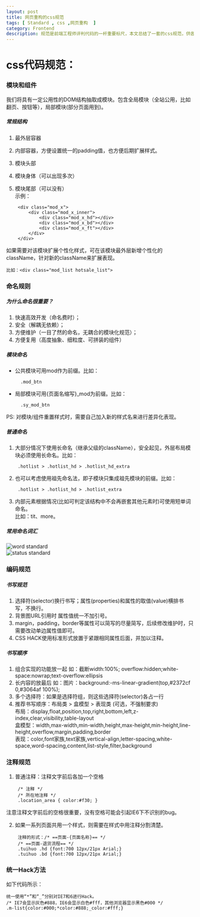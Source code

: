 ```yaml
---
layout: post
title: 网页重构的css规范
tags: [ Standard , css ,网页重构  ]
category: Frontend
description: 规范是前端工程师评判代码的一杆重要标尺，本文总结了一套的css规范，供各位看客取用。
---
```

[word-rule]: http://matthew-sun.github.io/images/word-rule.png
[status-rule]: http://matthew-sun.github.io/images/status-rule.png

# css代码规范：
### 模块和组件
我们将具有一定公用性的DOM结构抽取成模块。包含全局模块（全站公用，比如翻页、按钮等），局部模块(部分页面用到)。
##### 常规结构
1) 最外层容器<br>
2) 内部容器，方便设置统一的padding值，也方便后期扩展样式。<br>
3) 模块头部<br>
4) 模块身体（可以出现多次）<br>
5) 模块尾部（可以没有）<br>
示例：

		<div class="mod_x">
			<div class="mod_x_inner">
				<div class="mod_x_hd"></div>
				<div class="mod_x_bd"></div>
				<div class="mod_x_ft"></div>
			</div>
		</div>

如果需要对该模块扩展个性化样式，可在该模块最外层新增个性化的className，针对新的className来扩展表现。
			
	比如：<div class="mod_list hotsale_list">
### 命名规则
##### 为什么命名很重要？
1) 快速高效开发（命名费时）；<br>
2) 安全（解耦无依赖）；<br>
3) 方便维护（一目了然的命名，无耦合的模块化规范）；<br>
4) 方便复用（高度抽象、细粒度、可拼装的组件）<br>
##### 模块命名
+ 公共模块可用mod作为前缀。比如：

		.mod_btn
+ 局部模块可用{页面名缩写}_mod为前缀。比如：

		.sy_mod_btn

PS: 对模块/组件重置样式时，需要自己加入新的样式名来进行差异化表现。
##### 普通命名
1) 大部分情况下使用长命名（继承父级的className），安全起见，外层布局模块必须使用长命名。比如：

		.hotlist > .hotlist_hd > .hotlist_hd_extra
2) 也可以考虑使用祖先命名法，即子模块只集成祖先模块的前缀。比如：

		.hotlist > .hotlist_hd > .hotlist_extra
3) 内部元素根据情况(比如可判定该结构中不会再嵌套其他元素时)可使用短单词命名。<br>
  比如：tit、more。
##### 常用命名词汇<br>
![word standard][word-rule]<br>
![status standard][status-rule]

### 编码规范
##### 书写规范
1. 选择符(selector)换行书写；属性(properties)和属性的取值(value)横排书写，不换行。
2. 背景图URL引用时 属性值统一不加引号。
3. margin，padding，border等属性可以简写的尽量简写，后续修改维护时，只需要改动单边属性值即可。
4. CSS HACK使用标准形式放置于紧跟相同属性后面，并加以注释。

##### 书写顺序
1. 组合实现的功能放一起 如：截断width:100%; overflow:hidden;white-space:nowrap;text-overflow:ellipsis
2. 长内容的放最后 如：图片：background:-ms-linear-gradient(top,#2372cf 0,#3064af 100%);
3. 多个选择符：如果是选择符组，则这些选择符(selector)各占一行
4. 推荐书写顺序：布局类 > 盒模型 > 表现类 (可选，不强制要求)<br>
布局：display,float,position,top,right,bottom,left,z-index,clear,visibility,table-layout<br>
盒模型：width,max-width,min-width,height,max-height,min-height,line-height,overflow,margin,padding,border<br>
表现：color,font家族,text家族,vertical-align,letter-spacing,white-space,word-spacing,content,list-style,filter,background

### 注释规范
1) 普通注释：注释文字前后各加一个空格 

		/* 注释 */
		/* 所在地注释 */
		.location_area { color:#f30; }

注意注释文字前后的空格很重要，没有空格可能会引起IE6下不识别的bug。

2) 如果一系列页面共用一个样式，则需要在样式中用注释分割清楚。
	
		注释的形式：/* ==页面-{页面名称}== */
		/* ==页面-退货流程== */
		.tuihuo .hd {font:700 12px/21px Arial;}
		.tuihuo .bd {font:700 12px/21px Arial;}

### 统一Hack方法
如下代码所示：
	
	统一使用“*”和“_”分别对IE7和6进行Hack。
	/* IE7会显示灰色#888，IE6会显示白色#fff，其他浏览器显示黑色#000 */
	.m-list{color:#000;*color:#888;_color:#fff;}
